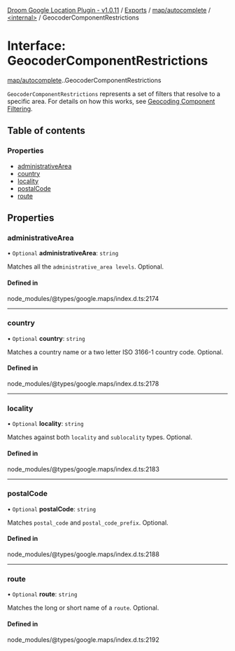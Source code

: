 [Droom Google Location Plugin - v1.0.11](../README.md) / [Exports](../modules.md) / [map/autocomplete](../modules/map_autocomplete.md) / [<internal\>](../modules/map_autocomplete._internal_.md) / GeocoderComponentRestrictions

# Interface: GeocoderComponentRestrictions

[map/autocomplete](../modules/map_autocomplete.md).[<internal>](../modules/map_autocomplete._internal_.md).GeocoderComponentRestrictions

<code>GeocoderComponentRestrictions</code> represents a set of filters that
resolve to a specific area. For details on how this works, see <a
href="https://developers.google.com/maps/documentation/javascript/geocoding#ComponentFiltering">
Geocoding Component Filtering</a>.

## Table of contents

### Properties

- [administrativeArea](map_autocomplete._internal_.GeocoderComponentRestrictions.md#administrativearea)
- [country](map_autocomplete._internal_.GeocoderComponentRestrictions.md#country)
- [locality](map_autocomplete._internal_.GeocoderComponentRestrictions.md#locality)
- [postalCode](map_autocomplete._internal_.GeocoderComponentRestrictions.md#postalcode)
- [route](map_autocomplete._internal_.GeocoderComponentRestrictions.md#route)

## Properties

### administrativeArea

• `Optional` **administrativeArea**: `string`

Matches all the <code>administrative_area levels</code>. Optional.

#### Defined in

node_modules/@types/google.maps/index.d.ts:2174

___

### country

• `Optional` **country**: `string`

Matches a country name or a two letter ISO 3166-1 country code. Optional.

#### Defined in

node_modules/@types/google.maps/index.d.ts:2178

___

### locality

• `Optional` **locality**: `string`

Matches against both <code>locality</code> and <code>sublocality</code>
types. Optional.

#### Defined in

node_modules/@types/google.maps/index.d.ts:2183

___

### postalCode

• `Optional` **postalCode**: `string`

Matches <code>postal_code</code> and <code>postal_code_prefix</code>.
Optional.

#### Defined in

node_modules/@types/google.maps/index.d.ts:2188

___

### route

• `Optional` **route**: `string`

Matches the long or short name of a <code>route</code>. Optional.

#### Defined in

node_modules/@types/google.maps/index.d.ts:2192
